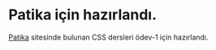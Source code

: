 # Patika için hazırlandı.

[Patika](patika.dev) sitesinde bulunan CSS dersleri ödev-1 için hazırlandı.

